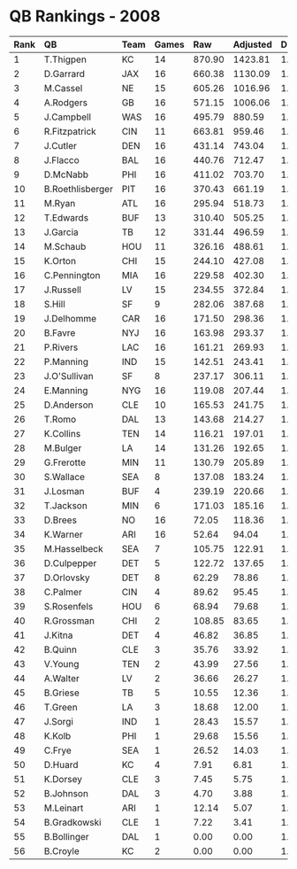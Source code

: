 # QB Rankings - 2008

| Rank | QB               | Team | Games | Raw    | Adjusted | Difficulty | Avg/Game | Normalized |
| :----| :----------------| :----| :-----| :------| :--------| :----------| :--------| :----------|
| 1    | T.Thigpen        | KC   | 14    | 870.90 | 1423.81  | 1.000      | 101.70   | 105.57     |
| 2    | D.Garrard        | JAX  | 16    | 660.38 | 1130.09  | 1.000      | 70.63    | 94.10      |
| 3    | M.Cassel         | NE   | 15    | 605.26 | 1016.96  | 1.000      | 67.80    | 88.20      |
| 4    | A.Rodgers        | GB   | 16    | 571.15 | 1006.06  | 1.000      | 62.88    | 87.63      |
| 5    | J.Campbell       | WAS  | 16    | 495.79 | 880.59   | 1.000      | 55.04    | 81.08      |
| 6    | R.Fitzpatrick    | CIN  | 11    | 663.81 | 959.46   | 1.000      | 87.22    | 79.36      |
| 7    | J.Cutler         | DEN  | 16    | 431.14 | 743.04   | 1.000      | 46.44    | 73.91      |
| 8    | J.Flacco         | BAL  | 16    | 440.76 | 712.47   | 1.000      | 44.53    | 72.31      |
| 9    | D.McNabb         | PHI  | 16    | 411.02 | 703.70   | 1.000      | 43.98    | 71.85      |
| 10   | B.Roethlisberger | PIT  | 16    | 370.43 | 661.19   | 1.000      | 41.32    | 69.63      |
| 11   | M.Ryan           | ATL  | 16    | 295.94 | 518.73   | 1.000      | 32.42    | 62.20      |
| 12   | T.Edwards        | BUF  | 13    | 310.40 | 505.25   | 1.000      | 38.87    | 59.40      |
| 13   | J.Garcia         | TB   | 12    | 331.44 | 496.59   | 1.000      | 41.38    | 58.23      |
| 14   | M.Schaub         | HOU  | 11    | 326.16 | 488.61   | 1.000      | 44.42    | 57.08      |
| 15   | K.Orton          | CHI  | 15    | 244.10 | 427.08   | 1.000      | 28.47    | 56.85      |
| 16   | C.Pennington     | MIA  | 16    | 229.58 | 402.30   | 1.000      | 25.14    | 56.12      |
| 17   | J.Russell        | LV   | 15    | 234.55 | 372.84   | 1.000      | 24.86    | 54.09      |
| 18   | S.Hill           | SF   | 9     | 282.06 | 387.68   | 1.000      | 43.08    | 51.20      |
| 19   | J.Delhomme       | CAR  | 16    | 171.50 | 298.36   | 1.000      | 18.65    | 50.70      |
| 20   | B.Favre          | NYJ  | 16    | 163.98 | 293.37   | 1.000      | 18.34    | 50.44      |
| 21   | P.Rivers         | LAC  | 16    | 161.21 | 269.93   | 1.000      | 16.87    | 49.22      |
| 22   | P.Manning        | IND  | 15    | 142.51 | 243.41   | 1.000      | 16.23    | 47.51      |
| 23   | J.O'Sullivan     | SF   | 8     | 237.17 | 306.11   | 1.000      | 38.26    | 47.24      |
| 24   | E.Manning        | NYG  | 16    | 119.08 | 207.44   | 1.000      | 12.96    | 45.96      |
| 25   | D.Anderson       | CLE  | 10    | 165.53 | 241.75   | 1.000      | 24.17    | 45.58      |
| 26   | T.Romo           | DAL  | 13    | 143.68 | 214.27   | 1.000      | 16.48    | 45.42      |
| 27   | K.Collins        | TEN  | 14    | 116.21 | 197.01   | 1.000      | 14.07    | 44.88      |
| 28   | M.Bulger         | LA   | 14    | 131.26 | 192.65   | 1.000      | 13.76    | 44.66      |
| 29   | G.Frerotte       | MIN  | 11    | 130.79 | 205.89   | 1.000      | 18.72    | 44.38      |
| 30   | S.Wallace        | SEA  | 8     | 137.08 | 183.24   | 1.000      | 22.90    | 42.38      |
| 31   | J.Losman         | BUF  | 4     | 239.19 | 220.66   | 1.000      | 55.17    | 41.74      |
| 32   | T.Jackson        | MIN  | 6     | 171.03 | 185.16   | 1.000      | 30.86    | 41.66      |
| 33   | D.Brees          | NO   | 16    | 72.05  | 118.36   | 1.000      | 7.40     | 41.31      |
| 34   | K.Warner         | ARI  | 16    | 52.64  | 94.04    | 1.000      | 5.88     | 40.04      |
| 35   | M.Hasselbeck     | SEA  | 7     | 105.75 | 122.91   | 1.000      | 17.56    | 39.74      |
| 36   | D.Culpepper      | DET  | 5     | 122.72 | 137.65   | 1.000      | 27.53    | 39.64      |
| 37   | D.Orlovsky       | DET  | 8     | 62.29  | 78.86    | 1.000      | 9.86     | 38.25      |
| 38   | C.Palmer         | CIN  | 4     | 89.62  | 95.45    | 1.000      | 23.86    | 38.07      |
| 39   | S.Rosenfels      | HOU  | 6     | 68.94  | 79.68    | 1.000      | 13.28    | 37.94      |
| 40   | R.Grossman       | CHI  | 2     | 108.85 | 83.65    | 1.000      | 41.83    | 37.03      |
| 41   | J.Kitna          | DET  | 4     | 46.82  | 36.85    | 1.000      | 9.21     | 36.23      |
| 42   | B.Quinn          | CLE  | 3     | 35.76  | 33.92    | 1.000      | 11.31    | 36.04      |
| 43   | V.Young          | TEN  | 2     | 43.99  | 27.56    | 1.000      | 13.78    | 35.76      |
| 44   | A.Walter         | LV   | 2     | 36.66  | 26.27    | 1.000      | 13.13    | 35.73      |
| 45   | B.Griese         | TB   | 5     | 10.55  | 12.36    | 1.000      | 2.47     | 35.54      |
| 46   | T.Green          | LA   | 3     | 18.68  | 12.00    | 1.000      | 4.00     | 35.45      |
| 47   | J.Sorgi          | IND  | 1     | 28.43  | 15.57    | 1.000      | 15.57    | 35.40      |
| 48   | K.Kolb           | PHI  | 1     | 29.68  | 15.56    | 1.000      | 15.56    | 35.40      |
| 49   | C.Frye           | SEA  | 1     | 26.52  | 14.03    | 1.000      | 14.03    | 35.37      |
| 50   | D.Huard          | KC   | 4     | 7.91   | 6.81     | 1.000      | 1.70     | 35.33      |
| 51   | K.Dorsey         | CLE  | 3     | 7.45   | 5.75     | 1.000      | 1.92     | 35.28      |
| 52   | B.Johnson        | DAL  | 3     | 4.70   | 3.88     | 1.000      | 1.29     | 35.23      |
| 53   | M.Leinart        | ARI  | 1     | 12.14  | 5.07     | 1.000      | 5.07     | 35.22      |
| 54   | B.Gradkowski     | CLE  | 1     | 7.22   | 3.41     | 1.000      | 3.41     | 35.19      |
| 55   | B.Bollinger      | DAL  | 1     | 0.00   | 0.00     | 1.000      | 0.00     | 35.13      |
| 56   | B.Croyle         | KC   | 2     | 0.00   | 0.00     | 1.000      | 0.00     | 35.13      |

